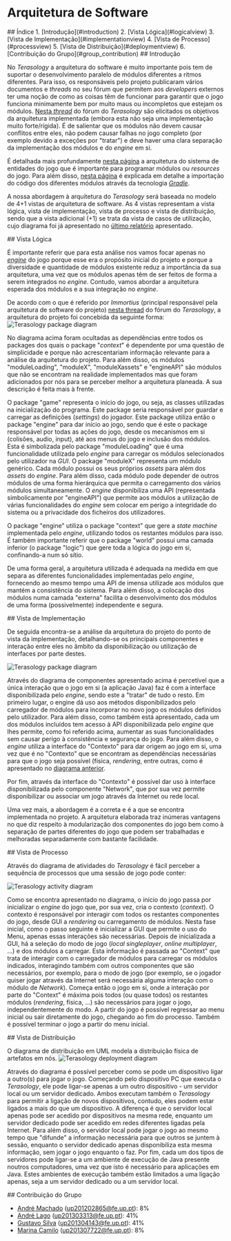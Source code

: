 # Arquitetura de Software

<a name="index"/>
## Índice
1. [Introdução](#introduction)
2. [Vista Lógica](#logicalview)
3. [Vista de Implementação](#implementationview)
4. [Vista de Processo](#processview)
5. [Vista de Distribuição](#deploymentview)
6. [Contribuição do Grupo](#group_contribution)

<a name="introduction"/>
## Introdução

No *Terasology* a arquitetura do software é muito importante pois tem de suportar o desenvolvimento paralelo de módulos diferentes a ritmos diferentes.
Para isso, os responsáveis pelo projeto publicaram vários documentos e *threads* no seu fórum que permitem aos *developers* externos ter uma noção de como as coisas têm de funcionar para garantir que o jogo funciona minimamente bem por muito maus ou incompletos que estejam os módulos. [Nesta *thread*](http://forum.terasology.org/threads/architecture-vision.690/) do fórum do *Terasology* são elicitados os objetivos da arquitetura implementada (embora esta não seja uma implementação muito forte/rígida). É de salientar que os módulos não devem causar conflitos entre eles, não podem causar falhas no jogo completo (por exemplo devido a exceções por "tratar") e deve haver uma clara separação da implementação dos módulos e do *engine* em si.

É detalhada mais profundamente [nesta página](https://github.com/MovingBlocks/Terasology/wiki/Entity-System-Architecture) a arquitetura do sistema de entidades do jogo que é importante para programar módulos ou *resources* do jogo. Para além disso, [nesta página](https://github.com/MovingBlocks/Terasology/wiki/Codebase-Structure) é explicada em detalhe a importação do código dos diferentes módulos através da tecnologia [*Gradle*](http://gradle.org/).

A nossa abordagem à arquitetura do *Terasology* será baseada no modelo de 4+1 vistas de arquitetura de software. As 4 vistas representam a vista lógica, vista de implementação, vista de processo e vista de distribuição, sendo que a vista adicional (+1) se trata da vista de casos de utilização, cujo diagrama foi já apresentado no [último relatório](https://github.com/andrelago13/Terasology/blob/master/ESOF-docs/2%20-%20Requirements%20Management.md) apresentado.

<a name="logicalview"/>
## Vista Lógica

É importante referir que para esta análise nos vamos focar apenas no [*engine*](https://github.com/andrelago13/Terasology/tree/master/engine/src/main/java/org/terasology) do jogo porque esse era o propósito inicial do projeto e porque a diversidade e quantidade de módulos existente reduz a importância da sua arquitetura, uma vez que os módulos apenas têm de ser feitos de forma a serem integrados no *engine*. Contudo, vamos abordar a arquitetura esperada dos módulos e a sua integração no *engine*.

De acordo com o que é referido por *Immortius* (principal responsável pela arquitetura de software do projeto) [nesta thread](http://forum.terasology.org/threads/architecture-vision.690/) do fórum do *Terasology*, a arquitetura do projeto foi concebida da seguinte forma:
<a name="package_diagram"/>
![Terasology package diagram](/ESOF-docs/resources/packagediagram.png)

No diagrama acima foram ocultadas as dependências entre todos os packages dos quais o package "*context*" é dependente por uma questão de simplicidade e porque não acrescentariam informação relevante para a análise da arquitetura do projeto. Para além disso, os módulos "moduleLoading", "moduleX", "moduleXassets" e "engineAPI" são módulos que não se encontram na realidade implementados mas que foram adicionados por nós para se perceber melhor a arquitetura planeada. A sua descrição é feita mais à frente.

O package "game" representa o início do jogo, ou seja, as classes utilizadas na inicialização do programa. Este package seria responsável por guardar e carregar as definições (*settings*) do jogador. Este package utiliza então o package "engine" para dar início ao jogo, sendo que é este o package responsável por todas as ações do jogo, desde os mecanismos em si (colisões, audio, input), até aos menus do jogo e inclusão dos módulos. Esta é simbolizada pelo package "moduleLoading" que é uma funcionalidade utilizada pelo *engine* para carregar os módulos selecionados pelo utilizador na *GUI*. O package "moduleX" representa um módulo genérico. Cada módulo possui os seus próprios *assets* para além dos *assets* do *engine*. Para além disso, cada módulo pode depender de outros módulos de uma forma hierárquica que permita o carregamento dos vários módulos simultaneamente. O *engine* disponibiliza uma API (representada simbolicamente por "engineAPI") que permite aos módulos a utilização de várias funcionalidades do *engine* sem colocar em perigo a integridade do sistema ou a privacidade dos ficheiros dos utilizadores.

O package "engine" utiliza o package "context" que gere a *state machine* implementada pelo *engine*, utilizando todos os restantes módulos para isso. É também importante referir que o package "world" possui uma camada inferior (o package "logic") que gere toda a lógica do jogo em si, confinando-a num só sítio.

De uma forma geral, a arquitetura utilizada é adequada na medida em que separa as diferentes funcionalidades implementadas pelo *engine*, fornecendo ao mesmo tempo uma API de imensa utilizade aos módulos que mantém a consistência do sistema. Para além disso, a colocação dos módulos numa camada "externa" facilita o desenvolvimento dos módulos de uma forma (possivelmente) independente e segura.

<a name="implementationview"/>
## Vista de Implementação

De seguida encontra-se a análise da arquitetura do projeto do ponto de vista da implementação, detalhando-se os principais componentes e interação entre eles no âmbito da disponibilização ou utilização de interfaces por parte destes.

![Terasology package diagram](/ESOF-docs/resources/componentdiagram.png)

Através do diagrama de componentes apresentado acima é percetível que a única interação que o jogo em si (a aplicação Java) faz é com a interface disponibilizada pelo *engine*, sendo este a "tratar" de tudo o resto. Em primeiro lugar, o engine dá uso aos métodos disponibilizados pelo carregador de módulos para incorporar no novo jogo os módulos definidos pelo utilizador. Para além disso, como também está apresentado, cada um dos módulos incluídos tem acesso à API disponibilizada pelo *engine* que lhes permite, como foi referido acima, aumentar as suas funcionalidades sem causar perigo à consistência e segurança do jogo. Para além disso, o *engine* utiliza a interface do "Contexto" para dar origem ao jogo em si, uma vez que é no "Contexto" que se encontram as dependências necessárias para que o jogo seja possível (física, *rendering*, entre outras, como é apresentado no [diagrama anterior](#package_diagram).

Por fim, através da interface do "Contexto" é possível dar uso à interface disponibilizada pelo componente "Network", que por sua vez permite disponibilizar ou associar um jogo através da Internet ou rede local.

Uma vez mais, a abordagem é a correta e é a que se encontra implementada no projeto. A arquitetura elaborada traz inúmeras vantagens no que diz respeito à modularização dos componentes do jogo bem como à separação de partes diferentes do jogo que podem ser trabalhadas e melhoradas separadamente com bastante facilidade.

<a name="processview"/>
## Vista de Processo

Através do diagrama de atividades do *Terasology* é fácil perceber a sequência de processos que uma sessão de jogo pode conter:

![Terasology activity diagram](/ESOF-docs/resources/activitydiagram.png)

Como se encontra apresentado no diagrama, o início do jogo passa por inicializar o *engine* do jogo que, por sua vez, cria o contexto (*context*). O contexto é responsável por interagir com todos os restantes componentes do jogo, desde GUI a *rendering* ou carregamento de módulos. Nesta fase inicial, como o passo seguinte é inicializar a GUI que permite o uso do Menu, apenas essas interações são necessárias. Depois de inicializada a GUI, há a seleção do modo de jogo (*local singleplayer*, *online multiplayer*, ...) e dos módulos a carregar. Esta informação é passada ao "Context" que trata de interagir com o carregador de módulos para carregar os módulos indicados, interagindo também com outros componentes que são necessários, por exemplo, para o modo de jogo (por exemplo, se o jogador quiser jogar através da Internet será necessária alguma interação com o módulo de *Network*). Começa então o jogo em si, onde a interação por parte do "Context" é máxima pois todos (ou quase todos) os restantes módulos (*rendering*, física, ...) são necessários para jogar o jogo, independentemente do modo. A partir do jogo é possível regressar ao menu inicial ou sair diretamente do jogo, chegando ao fim do processo. Também é possível terminar o jogo a partir do menu inicial.

<a name="deploymentview"/>
## Vista de Distribuição

O diagrama de distribuição em UML modela a distribuição física de artefatos em nós.
![Terasology deployment diagram](/ESOF-docs/resources/deploymentdiagram.png)

Através do diagrama é possível perceber como se pode um dispositivo ligar a outro(s) para jogar o jogo. Começando pelo dispositivo PC que executa o *Terasology*, ele pode ligar-se apenas a um outro dispositivo - um servidor local ou um servidor dedicado. Ambos executam também o *Terasology* para permitir a ligação de novos dispositivos, contudo, eles podem estar ligados a mais do que um dispositivo. A diferença é que o servidor local apenas pode ser acedido por dispositivos na mesma rede, enquanto um servidor dedicado pode ser acedido em redes diferentes ligadas pela Internet. Para além disso, o servidor local pode jogar o jogo ao mesmo tempo que "difunde" a informação necessária para que outros se juntem à sessão, enquanto o servidor dedicado apenas disponibiliza esta mesma informação, sem jogar o jogo enquanto o faz. Por fim, cada um dos tipos de servidores pode ligar-se a um ambiente de execução de Java presente noutros computadores, uma vez que isto é necessário para aplicações em Java. Estes ambientes de execução também estão limitados a uma ligação apenas, seja a um servidor dedicado ou a um servidor local.

<a name="group_contribution"/>
## Contribuição do Grupo

 - [André Machado](https://github.com/andremachado94) (up201202865@fe.up.pt): 8%
 - [André Lago](https://github.com/andrelago13) (up201303313@fe.up.pt): 41%
 - [Gustavo Silva](https://github.com/gtugablue) (up201304143@fe.up.pt): 41%
 - [Marina Camilo](https://github.com/Aniiram) (up201307722@fe.up.pt): 8%
